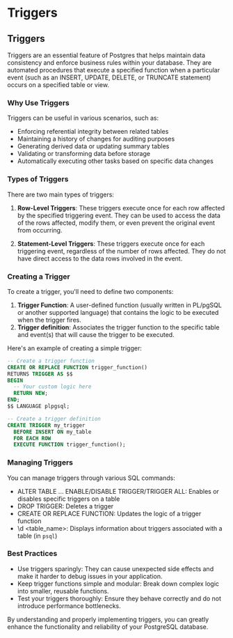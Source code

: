# Triggers

## Triggers

Triggers are an essential feature of Postgres that helps maintain data consistency and enforce business rules within your database. They are automated procedures that execute a specified function when a particular event (such as an INSERT, UPDATE, DELETE, or TRUNCATE statement) occurs on a specified table or view.

### Why Use Triggers

Triggers can be useful in various scenarios, such as:

- Enforcing referential integrity between related tables
- Maintaining a history of changes for auditing purposes
- Generating derived data or updating summary tables
- Validating or transforming data before storage
- Automatically executing other tasks based on specific data changes

### Types of Triggers

There are two main types of triggers:

1. **Row-Level Triggers**: These triggers execute once for each row affected by the specified triggering event. They can be used to access the data of the rows affected, modify them, or even prevent the original event from occurring.

2. **Statement-Level Triggers**: These triggers execute once for each triggering event, regardless of the number of rows affected. They do not have direct access to the data rows involved in the event.

### Creating a Trigger

To create a trigger, you'll need to define two components:

1. **Trigger Function**: A user-defined function (usually written in PL/pgSQL or another supported language) that contains the logic to be executed when the trigger fires.
2. **Trigger definition**: Associates the trigger function to the specific table and event(s) that will cause the trigger to be executed.

Here's an example of creating a simple trigger:

```sql
-- Create a trigger function
CREATE OR REPLACE FUNCTION trigger_function()
RETURNS TRIGGER AS $$
BEGIN
  -- Your custom logic here
  RETURN NEW;
END;
$$ LANGUAGE plpgsql;

-- Create a trigger definition
CREATE TRIGGER my_trigger
  BEFORE INSERT ON my_table
  FOR EACH ROW
  EXECUTE FUNCTION trigger_function();
```

### Managing Triggers

You can manage triggers through various SQL commands:

- ALTER TABLE ... ENABLE/DISABLE TRIGGER/TRIGGER ALL: Enables or disables specific triggers on a table
- DROP TRIGGER: Deletes a trigger
- CREATE OR REPLACE FUNCTION: Updates the logic of a trigger function
- \d <table_name>: Displays information about triggers associated with a table (in `psql`)

### Best Practices

- Use triggers sparingly: They can cause unexpected side effects and make it harder to debug issues in your application.
- Keep trigger functions simple and modular: Break down complex logic into smaller, reusable functions.
- Test your triggers thoroughly: Ensure they behave correctly and do not introduce performance bottlenecks.

By understanding and properly implementing triggers, you can greatly enhance the functionality and reliability of your PostgreSQL database.